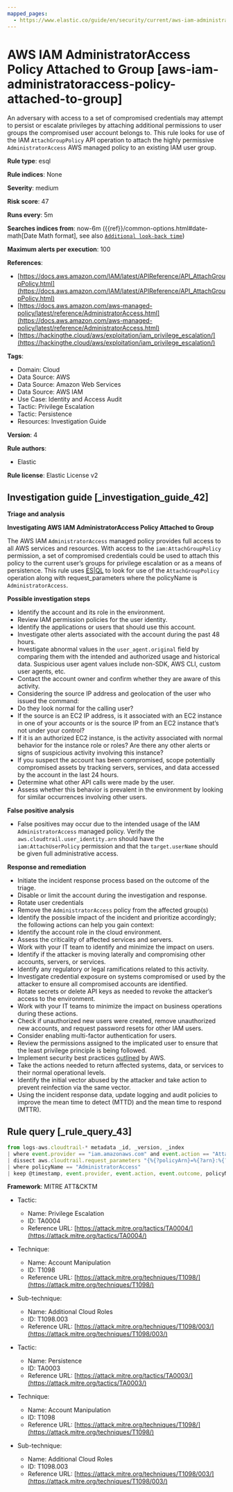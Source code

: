 ```yaml
---
mapped_pages:
  - https://www.elastic.co/guide/en/security/current/aws-iam-administratoraccess-policy-attached-to-group.html
---
```


# AWS IAM AdministratorAccess Policy Attached to Group [aws-iam-administratoraccess-policy-attached-to-group]

An adversary with access to a set of compromised credentials may attempt to persist or escalate privileges by attaching additional permissions to user groups the compromised user account belongs to. This rule looks for use of the IAM `AttachGroupPolicy` API operation to attach the highly permissive `AdministratorAccess` AWS managed policy to an existing IAM user group.

**Rule type**: esql

**Rule indices**: None

**Severity**: medium

**Risk score**: 47

**Runs every**: 5m

**Searches indices from**: now-6m ({{ref}}/common-options.html#date-math[Date Math format], see also [`Additional look-back time`](docs-content://solutions/security/detect-and-alert/create-detection-rule.md#rule-schedule))

**Maximum alerts per execution**: 100

**References**:

* [https://docs.aws.amazon.com/IAM/latest/APIReference/API_AttachGroupPolicy.html](https://docs.aws.amazon.com/IAM/latest/APIReference/API_AttachGroupPolicy.html)
* [https://docs.aws.amazon.com/aws-managed-policy/latest/reference/AdministratorAccess.html](https://docs.aws.amazon.com/aws-managed-policy/latest/reference/AdministratorAccess.html)
* [https://hackingthe.cloud/aws/exploitation/iam_privilege_escalation/](https://hackingthe.cloud/aws/exploitation/iam_privilege_escalation/)

**Tags**:

* Domain: Cloud
* Data Source: AWS
* Data Source: Amazon Web Services
* Data Source: AWS IAM
* Use Case: Identity and Access Audit
* Tactic: Privilege Escalation
* Tactic: Persistence
* Resources: Investigation Guide

**Version**: 4

**Rule authors**:

* Elastic

**Rule license**: Elastic License v2

## Investigation guide [_investigation_guide_42]

**Triage and analysis**

**Investigating AWS IAM AdministratorAccess Policy Attached to Group**

The AWS IAM `AdministratorAccess` managed policy provides full access to all AWS services and resources. With access to the `iam:AttachGroupPolicy` permission, a set of compromised credentials could be used to attach this policy to the current user’s groups for privilege escalation or as a means of persistence. This rule uses [ES|QL](docs-content://solutions/security/detect-and-alert/create-detection-rule.md#create-esql-rule) to look for use of the `AttachGroupPolicy` operation along with request_parameters where the policyName is `AdministratorAccess`.

**Possible investigation steps**

* Identify the account and its role in the environment.
* Review IAM permission policies for the user identity.
* Identify the applications or users that should use this account.
* Investigate other alerts associated with the account during the past 48 hours.
* Investigate abnormal values in the `user_agent.original` field by comparing them with the intended and authorized usage and historical data. Suspicious user agent values include non-SDK, AWS CLI, custom user agents, etc.
* Contact the account owner and confirm whether they are aware of this activity.
* Considering the source IP address and geolocation of the user who issued the command:
* Do they look normal for the calling user?
* If the source is an EC2 IP address, is it associated with an EC2 instance in one of your accounts or is the source IP from an EC2 instance that’s not under your control?
* If it is an authorized EC2 instance, is the activity associated with normal behavior for the instance role or roles? Are there any other alerts or signs of suspicious activity involving this instance?
* If you suspect the account has been compromised, scope potentially compromised assets by tracking servers, services, and data accessed by the account in the last 24 hours.
* Determine what other API calls were made by the user.
* Assess whether this behavior is prevalent in the environment by looking for similar occurrences involving other users.

**False positive analysis**

* False positives may occur due to the intended usage of the IAM `AdministratorAccess` managed policy. Verify the `aws.cloudtrail.user_identity.arn` should have the `iam:AttachUserPolicy` permission and that the `target.userName` should be given full administrative access.

**Response and remediation**

* Initiate the incident response process based on the outcome of the triage.
* Disable or limit the account during the investigation and response.
* Rotate user credentials
* Remove the `AdministratorAccess` policy from the affected group(s)
* Identify the possible impact of the incident and prioritize accordingly; the following actions can help you gain context:
* Identify the account role in the cloud environment.
* Assess the criticality of affected services and servers.
* Work with your IT team to identify and minimize the impact on users.
* Identify if the attacker is moving laterally and compromising other accounts, servers, or services.
* Identify any regulatory or legal ramifications related to this activity.
* Investigate credential exposure on systems compromised or used by the attacker to ensure all compromised accounts are identified.
* Rotate secrets or delete API keys as needed to revoke the attacker’s access to the environment.
* Work with your IT teams to minimize the impact on business operations during these actions.
* Check if unauthorized new users were created, remove unauthorized new accounts, and request password resets for other IAM users.
* Consider enabling multi-factor authentication for users.
* Review the permissions assigned to the implicated user to ensure that the least privilege principle is being followed.
* Implement security best practices [outlined](https://aws.amazon.com/premiumsupport/knowledge-center/security-best-practices/) by AWS.
* Take the actions needed to return affected systems, data, or services to their normal operational levels.
* Identify the initial vector abused by the attacker and take action to prevent reinfection via the same vector.
* Using the incident response data, update logging and audit policies to improve the mean time to detect (MTTD) and the mean time to respond (MTTR).


## Rule query [_rule_query_43]

```js
from logs-aws.cloudtrail-* metadata _id, _version, _index
| where event.provider == "iam.amazonaws.com" and event.action == "AttachGroupPolicy" and event.outcome == "success"
| dissect aws.cloudtrail.request_parameters "{%{?policyArn}=%{?arn}:%{?aws}:%{?iam}::%{?aws}:%{?policy}/%{policyName},%{?groupName}=%{group.name}}"
| where policyName == "AdministratorAccess"
| keep @timestamp, event.provider, event.action, event.outcome, policyName, group.name
```

**Framework**: MITRE ATT&CKTM

* Tactic:

    * Name: Privilege Escalation
    * ID: TA0004
    * Reference URL: [https://attack.mitre.org/tactics/TA0004/](https://attack.mitre.org/tactics/TA0004/)

* Technique:

    * Name: Account Manipulation
    * ID: T1098
    * Reference URL: [https://attack.mitre.org/techniques/T1098/](https://attack.mitre.org/techniques/T1098/)

* Sub-technique:

    * Name: Additional Cloud Roles
    * ID: T1098.003
    * Reference URL: [https://attack.mitre.org/techniques/T1098/003/](https://attack.mitre.org/techniques/T1098/003/)

* Tactic:

    * Name: Persistence
    * ID: TA0003
    * Reference URL: [https://attack.mitre.org/tactics/TA0003/](https://attack.mitre.org/tactics/TA0003/)

* Technique:

    * Name: Account Manipulation
    * ID: T1098
    * Reference URL: [https://attack.mitre.org/techniques/T1098/](https://attack.mitre.org/techniques/T1098/)

* Sub-technique:

    * Name: Additional Cloud Roles
    * ID: T1098.003
    * Reference URL: [https://attack.mitre.org/techniques/T1098/003/](https://attack.mitre.org/techniques/T1098/003/)




